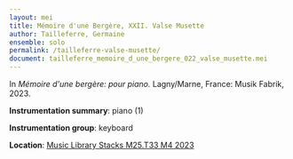 ```yaml
---
layout: mei
title: Mémoire d'une Bergère, XXII. Valse Musette
author: Tailleferre, Germaine
ensemble: solo
permalink: /tailleferre-valse-musette/ 
document: tailleferre_memoire_d_une_bergere_022_valse_musette.mei
---
```


In *Mémoire d'une bergère: pour piano.* Lagny/Marne, France: Musik Fabrik, 2023.

**Instrumentation summary**: piano (1) 

**Instrumentation group**: keyboard

**Location**: <a href="https://tufts.primo.exlibrisgroup.com/permalink/01TUN_INST/1kc9gia/alma991019011678403851" target="_blank">Music Library Stacks M25.T33 M4 2023</a>